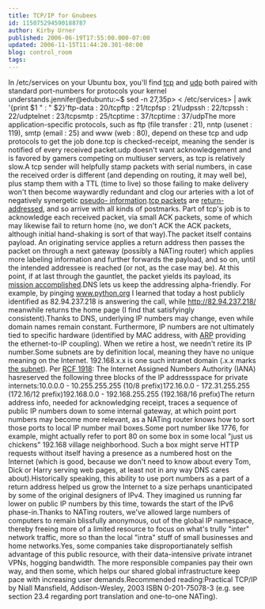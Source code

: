 ```yaml
---
title: TCP/IP for Gnubees
id: 115075294590188787
author: Kirby Urner
published: 2006-06-19T17:55:00.000-07:00
updated: 2006-11-15T11:44:20.301-08:00
blog: control_room
tags: 
---
```


In /etc/services on your Ubuntu box, you'll find [tcp](http://www.faqs.org/rfcs/rfc793.html) and [udp](http://www.networksorcery.com/enp/rfc/rfc768.txt) both paired with standard port-numbers for protocols your kernel understands.jennifer@edubuntu:~$ sed -n 27,35p> < /etc/services> | awk '{print $1 " : " $2}'ftp-data : 20/tcpftp : 21/tcpfsp : 21/udpssh : 22/tcpssh : 22/udptelnet : 23/tcpsmtp : 25/tcptime : 37/tcptime : 37/udpThe more application-specific protocols, such as ftp (file transfer : 21), nntp (usenet : 119), smtp (email : 25) and www (web : 80), depend on these tcp and udp protocols to get the job done.tcp is checked-receipt, meaning the sender is notified of every received packet.udp doesn't want acknowledgement and is favored by gamers competing on multiuser servers, as tcp is relatively slow.A tcp sender will helpfully stamp packets with serial numbers, in case the received order is different (and depending on routing, it may well be), plus stamp them with a TTL (time to live) so those failing to make delivery won't then become waywardly redundant and clog our arteries with a lot of negatively synergetic [pseudo- information](http://lcamtuf.coredump.cx/mobp/).[tcp packets](http://www.webopedia.com/TERM/T/TCP_IP.html) are [return-addressed](http://www.worldstart.com/tips/tips.php/1839), and so arrive with all kinds of postmarks. Part of tcp's job is to acknowledge each received packet, via small ACK packets, some of which may likewise fail to return home (no, we don't ACK the ACK packets, although initial hand-shaking is sort of that way).The packet itself contains payload. An originating service applies a return address then passes the packet on through a next gateway (possibly a NATing router) which applies more labeling information and further forwards the payload, and so on, until the intended addressee is reached (or not, as the case may be). At this point, if at last through the gauntlet, the packet yields its payload, its [mission accomplished](http://www.warriorsofthe.net/).DNS lets us keep the addressing alpha-friendly. For example, by pinging www.python.org I learned that today a host publicly identified as 82.94.237.218 is answering the call, while http://82.94.237.218/ meanwhile returns the home page (I find that satisfyingly consistent).Thanks to DNS, underlying IP numbers may change, even while domain names remain constant. Furthermore, IP numbers are not ultimately tied to specific hardware (identified by MAC address, with [ARP](http://www.networksorcery.com/enp/rfc/rfc826.txt) providing the ethernet-to-IP coupling).  When we retire a host, we needn't retire its IP number.Some subnets are by definition local, meaning they have no unique meaning on the Internet. 192.168.x.x is one such intranet domain (.x.x marks [the subnet](http://tcpipguide.com/free/t_IPClasslessAddressingClasslessInterDomainRoutingCI.htm)).  Per [RCF 1918](http://www.faqs.org/rfcs/rfc1918.html):  The Internet Assigned Numbers Authority (IANA) hasreserved the following three blocks of the IP addressspace for private internets:10.0.0.0        -   10.255.255.255  (10/8 prefix)172.16.0.0      -   172.31.255.255  (172.16/12 prefix)192.168.0.0     -   192.168.255.255 (192.168/16 prefix)The return address info, needed for acknowledging receipt, traces a sequence of public IP numbers down to some internal gateway, at which point port numbers may become more relevant, as a NATing router knows how to sort those ports to local IP number mail boxes.Some port number like 1776, for example, might actually refer to port 80 on some box in some local "just us chickens" 192.168 village neighborhood. Such a box might serve HTTP requests without itself having a presence as a numbered host on the Internet (which is good, because we don't need to know about every Tom, Dick or Harry serving web pages, at least not in any way DNS cares about).Historically speaking, this ability to use port numbers as a part of a return address helped us grow the Internet to a size perhaps unanticipated by some of the original designers of IPv4. They imagined us running far lower on public IP numbers by this time, towards the start of the IPv6 phase-in.Thanks to NATing routers, we've allowed large numbers of computers to remain blissfully anonymous, out of the global IP namespace, thereby freeing more of a limited resource to focus on what's trully "inter" network traffic, more so than the local "intra" stuff of small businesses and home networks.Yes, some companies take disproportianately selfish advantage of this public resource, with their data-intensive private intranet VPNs, hogging bandwidth. The more responsible companies pay their own way, and then some, which helps our shared global infrastructure keep pace with increasing user demands.Recommended reading:Practical TCP/IP by Niall Mansfield, Addison-Wesley, 2003 ISBN 0-201-75078-3 (e.g. see section 23.4 regarding port translation and one-to-one NATing).